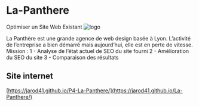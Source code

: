 # La-Panthere

Optimiser un Site Web Existant 
![logo](https://user-images.githubusercontent.com/67756654/195330986-09a1dab5-981b-4234-b50a-de2fc6de67ee.png)


La Panthère est une grande agence de web design basée à Lyon. L’activité de l’entreprise a bien démarré mais aujourd’hui, elle est en perte de vitesse. 
Mission :
1 - Analyse de l’état actuel de SEO du site fourni
2 - Amélioration du SEO du site
3 - Comparaison des résultats

## Site internet

[https://jarod41.github.io/P4-La-Panthere/](https://jarod41.github.io/La-Panthere/)
